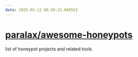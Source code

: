 ```yaml
---
date: 2025-05-12 08:20:23.040552
---
```


# [paralax/awesome-honeypots](https://github.com/paralax/awesome-honeypots)

list of honeypot projects and related tools